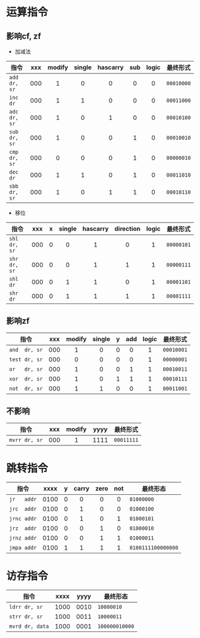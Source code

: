 
运算指令
========

影响cf, zf
----------

* 加减法

|指令        |xxx|modify|single|hascarry|sub|logic|最终形式  |
|------------|:-:|:----:|:----:|:------:|:-:|:---:|----------|
|`add dr, sr`|000|1     |0     |0       |0  |0    |`00010000`|
|`inc dr`    |000|1     |1     |0       |0  |0    |`00011000`|
|`adc dr, sr`|000|1     |0     |1       |0  |0    |`00010100`|
|`sub dr, sr`|000|1     |0     |0       |1  |0    |`00010010`|
|`cmp dr, sr`|000|0     |0     |0       |1  |0    |`00000010`|
|`dec dr`    |000|1     |1     |0       |1  |0    |`00011010`|
|`sbb dr, sr`|000|1     |0     |1       |1  |0    |`00010110`|


* 移位

|指令        |xxx|x|single|hascarry|direction|logic|最终形式  |
|------------|:-:|-|:----:|:------:|:-------:|:---:|----------|
|`shl dr, sr`|000|0|     0|     1  |     0   |    1|`00000101`|
|`shr dr, sr`|000|0|     0|     1  |     1   |    1|`00000111`|
|`shl dr`    |000|0|     1|     1  |     0   |    1|`00001101`|
|`shr dr`    |000|0|     1|     1  |     1   |    1|`00001111`|



影响zf
------

|指令         |xxx|modify|single|y|add|logic|最终形式  |
|-------------|:-:|:----:|:----:|-|:-:|:---:|----------|
|`and  dr, sr`|000|1     |     0|0|0  |  1  |`00010001`|
|`test dr, sr`|000|0     |     0|0|0  |  1  |`00000001`|
|`or   dr, sr`|000|1     |     0|0|1  |  1  |`00010011`|
|`xor  dr, sr`|000|1     |     0|1|1  |  1  |`00010111`|
|`not  dr, sr`|000|1     |     1|0|0  |  1  |`00011001`|



不影响
------

|指令         |xxx|modify|yyyy|最终形式  |
|-------------|:-:|:----:|:--:|----------|
|`mvrr dr, sr`|000| 1    |1111|`00011111`|



跳转指令
========

|指令       |xxxx|y|carry|zero|not|最终形态          |
|-----------|:--:|-|:---:|:--:|:-:|------------------|
|`jr   addr`|0100|0|0    |0   |0  |`01000000`        |
|`jrc  addr`|0100|0|1    |0   |0  |`01000100`        |
|`jrnc addr`|0100|0|1    |0   |1  |`01000101`        |
|`jrz  addr`|0100|0|0    |1   |0  |`01000010`        |
|`jrnz addr`|0100|0|0    |1   |1  |`01000011`        |
|`jmpa addr`|0100|1|1    |1   |1  |`0100111100000000`|



访存指令
========

|指令           |xxxx|yyyy|最终形态      |
|---------------|:--:|:--:|--------------|
|`ldrr dr, sr`  |1000|0010|`10000010`    |
|`strr dr, sr`  |1000|0011|`10000011`    |
|`mvrd dr, data`|1000|0001|`100000010000`|



